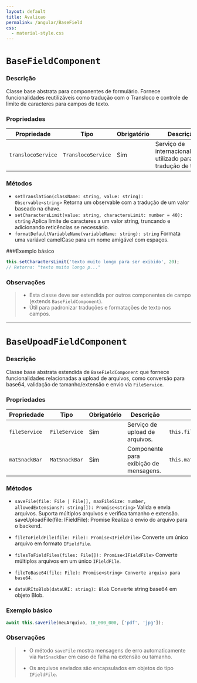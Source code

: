 ```yaml
---
layout: default
title: Avalicao
permalink: /angular/BaseField
css:
  - material-style.css
---
```


# `BaseFieldComponent`

### Descrição

Classe base abstrata para componentes de formulário. Fornece funcionalidades reutilizáveis como tradução com o Transloco e controle de limite de caracteres para campos de texto.

### Propriedades

| Propriedade        | Tipo               | Obrigatório | Descrição                                                         | Exemplo                                |
| ------------------ | ------------------ | ----------- | ----------------------------------------------------------------- | -------------------------------------- |
| `translocoService` | `TranslocoService` | Sim         | Serviço de internacionalização utilizado para tradução de textos. | `this.translocoService.translate(...)` |

### Métodos

- `setTranslation(className: string, value: string): Observable<string>` Retorna um observable com a tradução de um valor baseado na chave.
- `setCharactersLimit(value: string, charactersLimit: number = 40): string` Aplica limite de caracteres a um valor string, truncando e adicionando reticências se necessário.
- `formatDefaultVariableName(variableName: string): string` Formata uma variável camelCase para um nome amigável com espaços.

###Exemplo básico

```ts
this.setCharactersLimit('texto muito longo para ser exibido', 20);
// Retorna: "texto muito longo p..."
```

### Observações

> - Esta classe deve ser estendida por outros componentes de campo (extends `BaseFieldComponent`).
> - Útil para padronizar traduções e formatações de texto nos campos.

---

# `BaseUpoadFieldComponent`

### Descrição

Classe base abstrata estendida de `BaseFieldComponent` que fornece funcionalidades relacionadas a upload de arquivos, como conversão para base64, validação de tamanho/extensão e envio via `FileService`.

### Propriedades

| Propriedade   | Tipo          | Obrigatório | Descrição                              | Exemplo                      |
| ------------- | ------------- | ----------- | -------------------------------------- | ---------------------------- |
| `fileService` | `FileService` | Sim         | Serviço de upload de arquivos.         | `this.fileService.upload()`  |
| `matSnackBar` | `MatSnackBar` | Sim         | Componente para exibição de mensagens. | `this.matSnackBar.open(...)` |

### Métodos

- `saveFile(file: File | File[], maxFileSize: number, allowedExtensions?: string[]): Promise<string>`
  Valida e envia arquivos. Suporta múltiplos arquivos e verifica tamanho e extensão.
  saveUploadFile(file: IFieldFile): Promise<string>
  Realiza o envio do arquivo para o backend.

- `fileToFieldFile(file: File): Promise<IFieldFile>`
  Converte um único arquivo em formato `IFieldFile`.

- `filesToFieldFiles(files: File[]): Promise<IFieldFile>`
  Converte múltiplos arquivos em um único `IFieldFile`.

- `fileToBase64(file: File): Promise<string>
Converte arquivo para base64.
`
- `dataURItoBlob(dataURI: string): Blob`
  Converte string base64 em objeto Blob.

### Exemplo básico

```ts
await this.saveFile(meuArquivo, 10_000_000, ['pdf', 'jpg']);
```

### Observações

> - O método `saveFile` mostra mensagens de erro automaticamente via `MatSnackBar` em caso de falha na extensão ou tamanho.
>
> - Os arquivos enviados são encapsulados em objetos do tipo `IFieldFile`.
